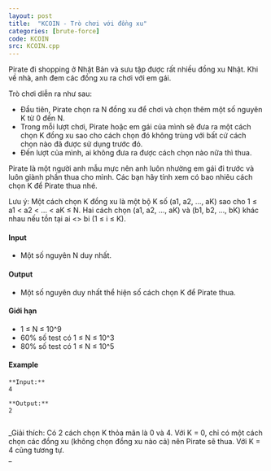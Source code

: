 ```yaml
---
layout: post
title:  "KCOIN - Trò chơi với đồng xu"
categories: [brute-force]
code: KCOIN
src: KCOIN.cpp
---
```




  



Pirate đi shopping ở Nhật Bản và sưu tập được rất nhiều đồng xu Nhật. Khi về nhà, anh đem các đồng xu ra chơi với em gái.

Trò chơi diễn ra như sau:

*   Đầu tiên, Pirate chọn ra N đồng xu để chơi và chọn thêm một số nguyên K từ 0 đến N.
*   Trong mỗi lượt chơi, Pirate hoặc em gái của mình sẽ đưa ra một cách chọn K đồng xu sao cho cách chọn đó không trùng với bất cứ cách chọn nào đã được sử dụng trước đó.
*   Đến lượt của mình, ai không đưa ra được cách chọn nào nữa thì thua.

Pirate là một người anh mẫu mực nên anh luôn nhường em gái đi trước và luôn giành phần thua cho mình. Các bạn hãy tính xem có bao nhiêu cách chọn K để Pirate thua nhé.

Lưu ý: Một cách chọn K đồng xu là một bộ K số (a1, a2, ..., aK) sao cho 1 ≤ a1 < a2 < ... < aK ≤ N. Hai cách chọn (a1, a2, ..., aK) và (b1, b2, ..., bK) khác nhau nếu tồn tại ai <> bi (1 ≤ i ≤ K).

#### Input

*   Một số nguyên N duy nhất.

#### Output

*   Một số nguyên duy nhất thể hiện số cách chọn K để Pirate thua.

#### Giới hạn

*   1 ≤ N ≤ 10^9
*   60% số test có 1 ≤ N ≤ 10^3
*   80% số test có 1 ≤ N ≤ 10^5

#### Example

```
**Input:**
4  
  
**Output:**
2  
  

```

_Giải thích: Có 2 cách chọn K thỏa mãn là 0 và 4. Với K = 0, chỉ có một cách chọn các đồng xu (không chọn đồng xu nào cả) nên Pirate sẽ thua. Với K = 4 cũng tương tự.  
_

<!--more-->

